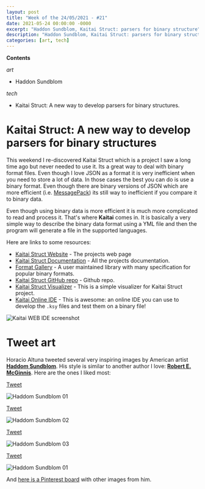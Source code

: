 ```yaml
---
layout: post
title: "Week of the 24/05/2021 - #21"
date: 2021-05-24 00:00:00 -0000
excerpt: "Haddon Sundblom, Kaitai Struct: parsers for binary structure"
description: "Haddon Sundblom, Kaitai Struct: parsers for binary structure"
categories: [art, tech]
---
```


**Contents**

*art*

- Haddon Sundblom

*tech*

- Kaitai Struct: A new way to develop parsers for binary structures.

# Kaitai Struct: A new way to develop parsers for binary structures

This weekend I re-discovered Kaitai Struct which is a project I saw a long time ago but never needed to use it. Its a great way to deal with binary format files. Even though I love JSON as a format it is very inefficient when you need to store a lot of data. In those cases the best you can do is use a binary format. Even though there are binary versions of JSON which are more efficient (i.e. [MessagePack](https://msgpack.org/)) its still way to inefficient if you compare it to binary data.

Even though using binary data is more efficient it is much more complicated to read and process it. That's where **Kaitai** comes in. It is basically a very simple way to describe the binary data format using a YML file and then the program will generate a file in the supported languages.

Here are links to some resources:

- [Kaitai Struct Website](http://kaitai.io/) - The projects web page
- [Kaitai Struct Documentation](https://doc.kaitai.io/) - All the projects documentation.
- [Format Gallery](http://formats.kaitai.io/) - A user maintained library with many specification for popular binary formats.
- [Kaitai Struct GitHub repo](https://github.com/kaitai-io/kaitai_struct) - Github repo.
- [Kaitai Struct Visualizer](https://github.com/kaitai-io/kaitai_struct_visualizer/) - This is a simple visualizer for Kaitai Struct project.
- [Kaitai Online IDE](https://ide.kaitai.io/#) - This is awesome: an online IDE you can use to develop the `.ksy` files and test them on a binary file!

![Kaitai WEB IDE screenshot](/assets/imgs/2021-05-24/kaitai-web-ide.png)



# Tweet art

Horacio Altuna tweeted several very inspiring images by American artist **[Haddom Sundblom](https://en.wikipedia.org/wiki/Haddon_Sundblom)**. His style is similar to another author I love: **[Robert E. McGinnis](https://www.flickr.com/photos/42080330@N03/sets/72157623002761081/)**. Here are the ones I liked most:


[Tweet](https://twitter.com/HoracioAltuna/status/1396333293944115200)

![Haddom Sundblom 01](/assets/imgs/2021-05-24/haddom-sundblom-01.jpg)


[Tweet](https://twitter.com/HoracioAltuna/status/1396333683456479233)

![Haddom Sundblom 02](/assets/imgs/2021-05-24/haddom-sundblom-02.jpg)

[Tweet](https://twitter.com/HoracioAltuna/status/1396333442871275522)

![Haddom Sundblom 03](/assets/imgs/2021-05-24/haddom-sundblom-03.jpg)

[Tweet](https://twitter.com/HoracioAltuna/status/1396333601193701377)

![Haddom Sundblom 01](/assets/imgs/2021-05-24/haddom-sundblom-04.jpg)

And [here is a Pinterest board](https://ar.pinterest.com/dhh1954/the-art-of-haddon-sundblom/) with other images from him.
